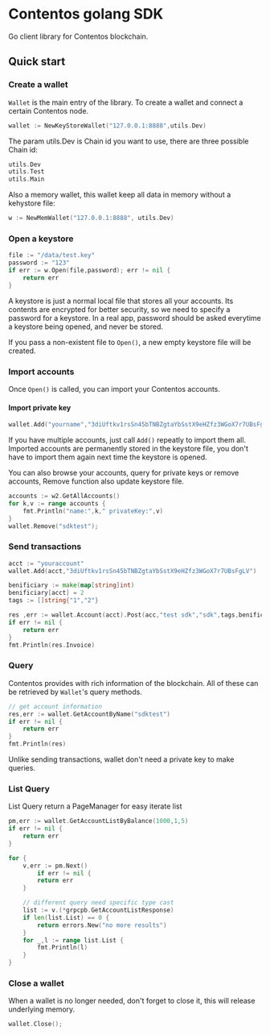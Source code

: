 # Contentos golang SDK

Go client library for Contentos blockchain.

## Quick start

### Create a wallet

`Wallet` is the main entry of the library. To create a wallet and connect a certain Contentos node.

```go
wallet := NewKeyStoreWallet("127.0.0.1:8888",utils.Dev)
```
The param utils.Dev  is Chain id you want to use, there are three possible Chain id:

```go
utils.Dev
utils.Test
utils.Main
```

Also a memory wallet, this wallet keep all data in memory without a kehystore file:

```go
w := NewMemWallet("127.0.0.1:8888", utils.Dev)
```

### Open a keystore

```go
file := "/data/test.key"
password := "123"
if err := w.Open(file,password); err != nil {
    return err
}
```

A keystore is just a normal local file that stores all your accounts. Its contents are encrypted for better security, so we need to specify a password for a keystore. In a real app, password should be asked everytime a keystore being opened, and never be stored.

If you pass a non-existent file to `Open()`, a new empty keystore file will be created.

### Import accounts

Once `Open()` is called, you can import your Contentos accounts.

#### Import private key

```go
wallet.Add("yourname","3diUftkv1rsSn45bTNBZgtaYbSstX9eHZfz3WGoX7r7UBsFgLV")
```

If you have multiple accounts, just call `Add()` repeatly to import them all. Imported accounts are permanently stored in the keystore file, you don't have to import them again next time the keystore is opened. 

You can also browse your accounts, query for private keys or remove accounts, Remove function also update keystore file.

```go
accounts := w2.GetAllAccounts()
for k,v := range accounts {
    fmt.Println("name:",k," privateKey:",v)
}
wallet.Remove("sdktest");
```

### Send transactions

```go
acct := "youraccount"
wallet.Add(acct,"3diUftkv1rsSn45bTNBZgtaYbSstX9eHZfz3WGoX7r7UBsFgLV")

benificiary := make(map[string]int)
benificiary[acct] = 2
tags := []string{"1","2"}

res ,err := wallet.Account(acct).Post(acc,"test sdk","sdk",tags,benificiary)
if err != nil {
    return err
}
fmt.Println(res.Invoice)
```

### Query

Contentos provides with rich information of the blockchain. All of these can be retrieved by `Wallet`'s query methods.

```go
// get account information
res,err := wallet.GetAccountByName("sdktest")
if err != nil {
    return err
}
fmt.Println(res)
```

Unlike sending transactions, wallet don't need a private key to make queries.

### List Query

List Query return a PageManager for easy iterate list 

```go
pm,err := wallet.GetAccountListByBalance(1000,1,5)
if err != nil {
	return err
}

for {
    v,err := pm.Next()
        if err != nil {
	    return err
	}

    // different query need specific type cast
    list := v.(*grpcpb.GetAccountListResponse)
	if len(list.List) == 0 {
	    return errors.New("no more results")
	}
	for _,l := range list.List {
	    fmt.Println(l)
	}
}
```

### Close a wallet

When a wallet is no longer needed, don't forget to close it, this will release underlying memory. 

```go
wallet.Close();
```

